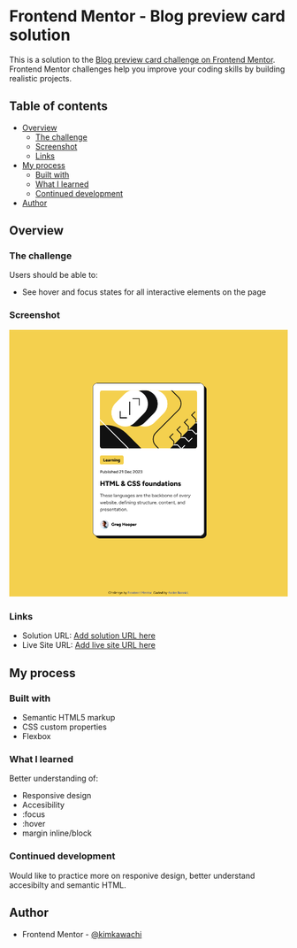 # Frontend Mentor - Blog preview card solution

This is a solution to the [Blog preview card challenge on Frontend Mentor](https://www.frontendmentor.io/challenges/blog-preview-card-ckPaj01IcS). Frontend Mentor challenges help you improve your coding skills by building realistic projects. 

## Table of contents

- [Overview](#overview)
  - [The challenge](#the-challenge)
  - [Screenshot](#screenshot)
  - [Links](#links)
- [My process](#my-process)
  - [Built with](#built-with)
  - [What I learned](#what-i-learned)
  - [Continued development](#continued-development)
- [Author](#author)



## Overview

### The challenge

Users should be able to:

- See hover and focus states for all interactive elements on the page

### Screenshot

![](./assets/images/Screenshot-Blog-preview-card.png)


### Links

- Solution URL: [Add solution URL here](https://github.com/kimkawachi/blog-preview-project)
- Live Site URL: [Add live site URL here](https://your-live-site-url.com)

## My process

### Built with

- Semantic HTML5 markup
- CSS custom properties
- Flexbox

### What I learned

Better understanding of:
- Responsive design
- Accesibility
- :focus
- :hover
- margin inline/block

### Continued development

Would like to practice more on responive design, better understand accesibilty and semantic HTML.


## Author

- Frontend Mentor - [@kimkawachi](https://www.frontendmentor.io/profile/kimkawachi)



